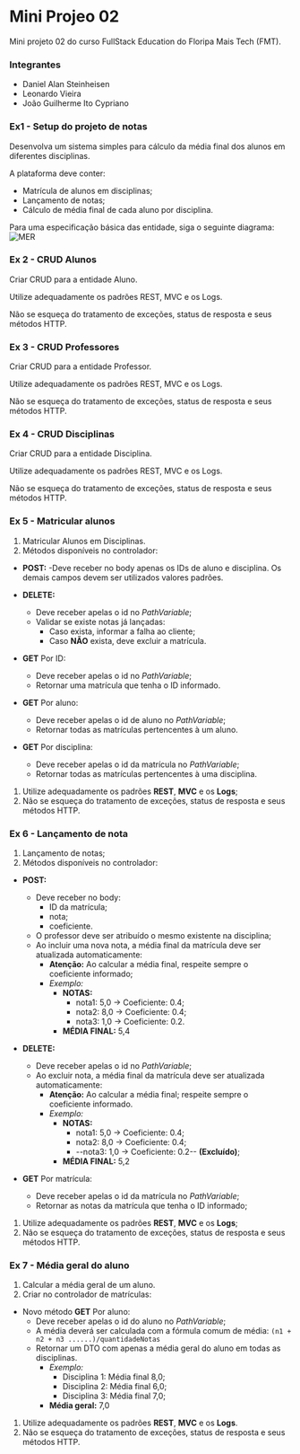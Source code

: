 # Mini Projeo 02

Mini projeto 02 do curso FullStack Education do Floripa Mais Tech (FMT).

### Integrantes
- Daniel Alan Steinheisen
- Leonardo Vieira
- João Guilherme Ito Cypriano

### Ex1 - Setup do projeto de notas
Desenvolva um sistema simples para cálculo da média final dos alunos em diferentes disciplinas.

A plataforma deve conter:

- Matrícula de alunos em disciplinas;
- Lançamento de notas;
- Cálculo de média final de cada aluno por disciplina.

Para uma especificação básica das entidade, siga o seguinte diagrama:
![MER](https://drive.google.com/file/d/1N7dISs4QS2E2CcZaSquAk-iitTvUj-01/view?usp=sharing)

### Ex 2 - CRUD Alunos
Criar CRUD para a entidade Aluno.

Utilize adequadamente os padrões REST, MVC e os Logs.

Não se esqueça do tratamento de exceções, status de resposta e seus métodos HTTP.

### Ex 3 - CRUD Professores
Criar CRUD para a entidade Professor.

Utilize adequadamente os padrões REST, MVC e os Logs.

Não se esqueça do tratamento de exceções, status de resposta e seus métodos HTTP.

### Ex 4 - CRUD Disciplinas
Criar CRUD para a entidade Disciplina.

Utilize adequadamente os padrões REST, MVC e os Logs.

Não se esqueça do tratamento de exceções, status de resposta e seus métodos HTTP.

### Ex 5 - Matricular alunos
1. Matricular Alunos em Disciplinas.
2. Métodos disponíveis no controlador:

- **POST:**
  -Deve receber no body apenas os IDs de aluno e disciplina. Os demais campos devem ser utilizados valores padrões.

- **DELETE:**
  - Deve receber apelas o id no *PathVariable*;
  - Validar se existe notas já lançadas:
    - Caso exista, informar a falha ao cliente;
    - Caso **NÃO** exista, deve excluir a matrícula.

- **GET** Por ID: 
  - Deve receber apelas o id no *PathVariable*;
  - Retornar uma matrícula que tenha o ID informado.

- **GET** Por aluno:
  - Deve receber apelas o id de aluno no *PathVariable*;
  - Retornar todas as matrículas pertencentes à um aluno.

- **GET** Por disciplina:
  - Deve receber apelas o id da matrícula no *PathVariable*;
  - Retornar todas as matrículas pertencentes à uma disciplina.

1. Utilize adequadamente os padrões **REST**, **MVC** e os **Logs**;
2. Não se esqueça do tratamento de exceções, status de resposta e seus métodos HTTP.

### Ex 6 - Lançamento de nota
1. Lançamento de notas;
2. Métodos disponíveis no controlador:

- **POST:**
  - Deve receber no body:
    - ID da matrícula;
    - nota;
    - coeficiente.
  - O professor deve ser atribuído o mesmo existente na disciplina;
  - Ao incluir uma nova nota, a média final da matrícula deve ser atualizada automaticamente:
    - **Atenção:** Ao calcular a média final, respeite sempre o coeficiente informado;
    - *Exemplo:*
      - **NOTAS:**
        - nota1: 5,0 → Coeficiente: 0.4;
        - nota2: 8,0 → Coeficiente: 0.4;
        - nota3: 1,0 → Coeficiente: 0.2.
      - **MÉDIA FINAL:** 5,4

- **DELETE:**
  - Deve receber apelas o id no *PathVariable*;
  - Ao excluir nota, a média final da matrícula deve ser atualizada automaticamente:
    - **Atenção:** Ao calcular a média final; respeite sempre o coeficiente informado.
    - *Exemplo:*
      - **NOTAS:**
        - nota1: 5,0 → Coeficiente: 0.4;
        - nota2: 8,0 → Coeficiente: 0.4;
        - --nota3: 1,0 → Coeficiente: 0.2-- **(Excluído)**;
      - **MÉDIA FINAL:** 5,2

- **GET** Por matrícula:
  - Deve receber apelas o id da matrícula no *PathVariable*;
  - Retornar as notas da matrícula que tenha o ID informado;

1. Utilize adequadamente os padrões **REST**, **MVC** e os **Logs**;
2. Não se esqueça do tratamento de exceções, status de resposta e seus métodos HTTP.

### Ex 7 - Média geral do aluno
1. Calcular a média geral de um aluno.
2. Criar no controlador de matrículas:

- Novo método **GET** Por aluno:
  - Deve receber apelas o id do aluno no *PathVariable*;
  - A média deverá ser calculada com a fórmula comum de média: `(n1 + n2 + n3 ......)/quantidadeNotas`
  - Retornar um DTO com apenas a média geral do aluno em todas as disciplinas.
    - *Exemplo:*
      - Disciplina 1: Média final 8,0;
      - Disciplina 2: Média final 6,0;
      - Disciplina 3: Média final 7,0;
    - **Média geral:** 7,0

1. Utilize adequadamente os padrões **REST**, **MVC** e os **Logs**.
2. Não se esqueça do tratamento de exceções, status de resposta e seus métodos HTTP.
